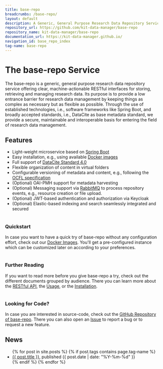 ```yaml
---
title: base-repo
breadcrumbs: /base-repo/
layout: default
description: A Generic, General Purpose Research Data Repository Service.
repository_url: https://github.com/kit-data-manager/base-repo
repository_name: kit-data-manager/base-repo
documentation_url: https://kit-data-manager.github.io/
navigation_id: base_repo_index
tag-name: base-repo
---
```


# The base-repo Service

The base-repo is a generic, general purpose research data repository service offering clear, machine-actionable RESTful interfaces for storing, retrieving and managing research data. Its purpose is to provide a low entrance barrier for research data management by keeping things as complex as necessary but as flexible as possible. Through the use of established technologies, i.e., software frameworks like Spring Boot, and broadly accepted standards, i.e., DataCite as base metadata standard, we provide a secure, maintainable and interoperable basis for entering the field of research data management.

## Features

* Light-weight microservice based on [Spring Boot](https://spring.io/projects/spring-boot)
* Easy installation, e.g., using available [Docker images](https://hub.docker.com/r/kitdm/base-repo)
* Full support of [DataCite Standard 4.0](https://schema.datacite.org/meta/kernel-4.0/)
* Flexible organization of content in virtual folders
* Configurable versioning of metadata and content, e.g., following the [OCFL specification](https://ocfl.io/)
* (Optional) OAI-PMH support for metadata harvesting
* (Optional) Messaging support via [RabbitMQ](https://www.rabbitmq.com/) to process repository events, e.g., resource creation or file upload.
* (Optional) JWT-based authentication and authorization via Keycloak
* (Optional) Elastic-based indexing and search seamlessly integrated and secured

<div class="flex flex-wrap -m-3 inset-5px">
        <div class="w-full sm:w-1/2 md:w-1/3 flex-col p-3">
            <h1 class="text-center"><i class="fa-brands fa-docker" aria-hidden="true"></i></h1>
            <h3 class="text-center">Quickstart</h3>
            <p>In case you want to have a quick try of base-repo without any configuration effort, check out our <a href="https://hub.docker.com/r/kitdm/base-repo/">Docker Images</a>.
                You'll get a pre-configured instance which can be customized later on according to your preferences.
            </p>
        </div>
        <div class="w-full sm:w-1/2 md:w-1/3 flex-col p-3">
            <h1 class="text-center"><i class="fa-solid fa-circle-question" aria-hidden="true"></i></h1>
            <h3 class="text-center">Further Reading</h3>
            <p>If you want to read more before you give base-repo a try, check out the different documents grouped by audience. There you can learn more about the
            <a href="/webpage/base-repo/documentation/api-docs.html">RESTful API</a>, the <a href="/webpage/base-repo/documentation/index.html">Usage</a>, or the <a href="/webpage/base-repo/documentation/installation.html">Installation</a>.
            </p>
        </div>
        <div class="w-full sm:w-1/2 md:w-1/3 flex-col p-3">
            <h1 class="text-center"><i class="fa fa-code-fork" aria-hidden="true"></i></h1>
            <h3 class="text-center">Looking for Code?</h3>
            <p>In case you are interested in source-code, check out the <a href="https://github.com/kit-data-manager/base-repo">GitHub Repository of base-repo</a>. There
            you can also open an <a href="https://github.com/kit-data-manager/base-repo/issues">Issue</a> to report a bug or to request a new feature.</p>
        </div>
</div>



## News

<ul>
  {% for post in site.posts %}
    {% if post.tags contains page.tag-name %}
      <li><a href="/webpage/{{ post.url }}">{{ post.title }}</a>, published {{ post.date | date: "%Y-%m-%d" }}</li>
    {% endif %}
  {% endfor %}
</ul>


